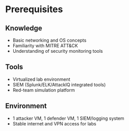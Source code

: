 # Prerequisites

## Knowledge
- Basic networking and OS concepts  
- Familiarity with MITRE ATT&CK  
- Understanding of security monitoring tools  

## Tools
- Virtualized lab environment  
- SIEM (Splunk/ELK/AttackIQ integrated tools)  
- Red-team simulation platform  

## Environment
- 1 attacker VM, 1 defender VM, 1 SIEM/logging system  
- Stable internet and VPN access for labs  
